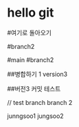 # hello git

#여기로 돌아오기

#branch2

#main
#branch2


##병합하기 1 version3


##버전3 커밋 테스트


// test branch
branch 2

junngsoo1
jungsoo2